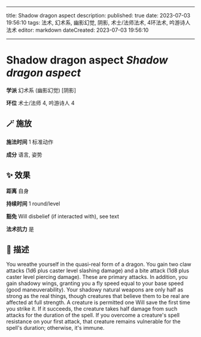 
---
title: Shadow dragon aspect
description: 
published: true
date: 2023-07-03 19:56:10
tags: 法术, 幻术系, 幽影幻觉, 阴影, 术士/法师法术, 4环法术, 吟游诗人法术
editor: markdown
dateCreated: 2023-07-03 19:56:10

---

# **Shadow dragon aspect** *Shadow dragon aspect*

**学派** 幻术系 (幽影幻觉) \[阴影\] 

**环位** 术士/法师 4, 吟游诗人 4

## 🪄 施放

**施法时间** 1 标准动作

**成分** 语言, 姿势

## ✨ 效果  

**距离** 自身  

**持续时间** 1 round/level 

**豁免** Will disbelief (if interacted with), see text

**法术抗力** 是

## 📖 描述

You wreathe yourself in the quasi-real form of a dragon. You gain two claw attacks (1d6 plus caster level slashing damage) and a bite attack (1d8 plus caster level piercing damage). These are primary attacks. In addition, you gain shadowy wings, granting you a fly speed equal to your base speed (good maneuverability).  Your shadowy natural weapons are only half as strong as the real things, though creatures that believe them to be real are affected at full strength. A creature is permitted one Will save the first time you strike it. If it succeeds, the creature takes half damage from such attacks for the duration of the spell. If you overcome a creature's spell resistance on your first attack, that creature remains vulnerable for the spell's duration; otherwise, it's immune.
    